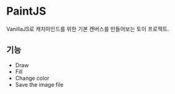 # PaintJS
VanillaJS로 캐치마인드를 위한 기본 캔버스를 만들어보는 토이 프로젝트.

## 기능

* Draw
* Fill
* Change color
* Save the image file
